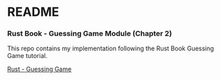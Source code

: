 # README

### Rust Book - Guessing Game Module (Chapter 2)

This repo contains my implementation following the Rust Book Guessing Game
tutorial.

[Rust - Guessing Game](https://doc.rust-lang.org/book/ch02-00-guessing-game-tutorial.html)